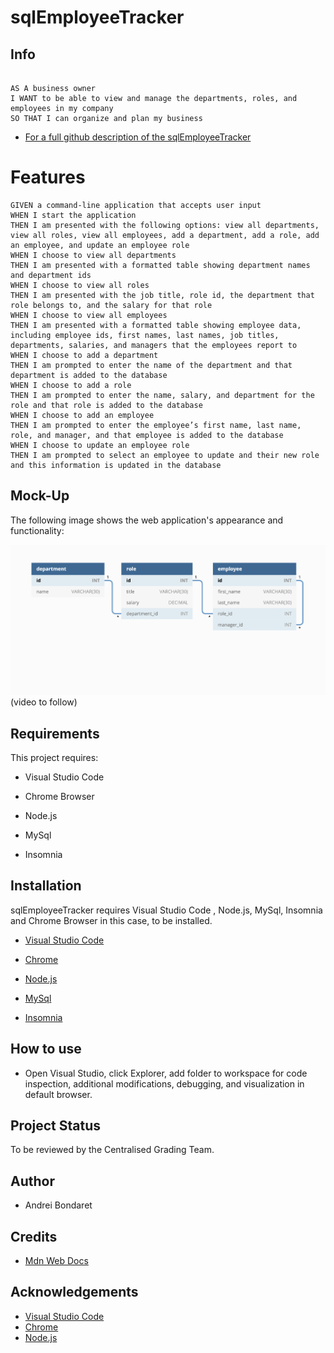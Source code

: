 # sqlEmployeeTracker

## Info

```

AS A business owner
I WANT to be able to view and manage the departments, roles, and employees in my company
SO THAT I can organize and plan my business

```
 - [For a full github description of the sqlEmployeeTracker](https://github.com/Bonda3Vaax/sqlEmployeeTracker)

# Features

```
GIVEN a command-line application that accepts user input
WHEN I start the application
THEN I am presented with the following options: view all departments, view all roles, view all employees, add a department, add a role, add an employee, and update an employee role
WHEN I choose to view all departments
THEN I am presented with a formatted table showing department names and department ids
WHEN I choose to view all roles
THEN I am presented with the job title, role id, the department that role belongs to, and the salary for that role
WHEN I choose to view all employees
THEN I am presented with a formatted table showing employee data, including employee ids, first names, last names, job titles, departments, salaries, and managers that the employees report to
WHEN I choose to add a department
THEN I am prompted to enter the name of the department and that department is added to the database
WHEN I choose to add a role
THEN I am prompted to enter the name, salary, and department for the role and that role is added to the database
WHEN I choose to add an employee
THEN I am prompted to enter the employee’s first name, last name, role, and manager, and that employee is added to the database
WHEN I choose to update an employee role
THEN I am prompted to select an employee to update and their new role and this information is updated in the database
```

## Mock-Up

The following image shows the web application's appearance and functionality:

![sqlEmployeeTracker](sqlHomeworkDemo.png)
(video to follow)

## Requirements 

This project requires:

  - Visual Studio Code
  
  - Chrome Browser

  - Node.js

  - MySql

  - Insomnia


## Installation

sqlEmployeeTracker requires Visual Studio Code , Node.js, MySql, Insomnia and Chrome Browser in this case, to be installed.   

- [Visual Studio Code](https://code.visualstudio.com/Download)

- [Chrome](https://https://www.google.com.au/chrome/?brand=YTUH&gclid=Cj0KCQjwspKUBhCvARIsAB2IYut5nZcv5KdxSPEM-jChArgYIusCGWIY69hokwFpE1uWWRiR1NGNl4gaAmrbEALw_wcB&gclsrc=aw.ds)
 
- [Node.js](https://nodejs.org/en/download/)

- [MySql](https://www.mysql.com/)

- [Insomnia](https://insomnia.rest/download)




## How to use

 - Open Visual Studio, click Explorer, add folder to workspace for code inspection, additional modifications, debugging, and visualization in default browser.
 

## Project Status

To be reviewed by the Centralised Grading Team. 

## Author

 - Andrei Bondaret

## Credits

 - [Mdn Web Docs](https://developer.mozilla.org/en-US/)

## Acknowledgements

 - [Visual Studio Code](https://code.visualstudio.com/)
 - [Chrome](https://google.com)
 - [Node.js](https://nodejs.org/en/)

